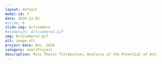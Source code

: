 ```yaml
---
layout: default
modal-id: 7
date: 2020-12-01
#slide: 0
slide-img: ActiveAero
#animation: ActiveAero1.gif
img: ActiveAero1.gif
alt: image-alt
project-date: Dec. 2020
category: smallProject
description: Mini Thesis Title&colon; Analysis of the Potential of Active Aerodynamics for a Solar Vehicle<br><br>- Conducted CFD simulations to analyze the effect of an active shape-variable vertical trailing edge on the sailing performance and drag reduction of a bullet-shaped solar vehicle.<br><br>- Designed and built a prototype of a morphing trailing edge using carbon fiber composite (CFRP) and polyurethane foam to demonstrate the feasibility of a ridged but shape-adaptive structural concept.
---
```

